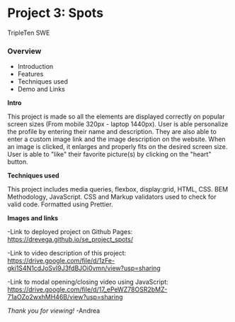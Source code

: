 # Project 3: Spots

TripleTen SWE

### Overview

- Introduction
- Features
- Techniques used
- Demo and Links

**Intro**

This project is made so all the elements are displayed correctly on popular screen sizes (From mobile 320px - laptop 1440px).
User is able personalize the profile by entering their name and description. They are also able to enter a custom image link and the image description on the website.
When an image is clicked, it enlarges and properly fits on the desired screen size.
User is able to "like" their favorite picture(s) by clicking on the "heart" button.

**Techniques used**

This project includes media queries, flexbox, display:grid, HTML, CSS.
BEM Methodology, JavaScript. CSS and Markup validators used to check for valid code.
Formatted using Prettier.

**Images and links**

-Link to deployed project on Github Pages: https://drevega.github.io/se_project_spots/

-Link to video description of this project:
https://drive.google.com/file/d/1zFe-gki1S4N1cdJoSvI9J3fdBJOi0vmn/view?usp=sharing

-Link to modal opening/closing video using JavaScript:
https://drive.google.com/file/d/17_ePeWZ78OSR2bMZ-71aOZo2wxhMH46B/view?usp=sharing

_Thank you for viewing!_ -Andrea
